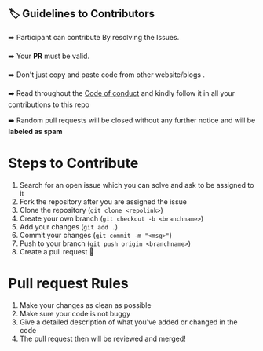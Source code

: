 ##  :label:  Guidelines to Contributors
➡️ Participant can contribute By resolving the Issues.

➡️ Your <b>PR</b> must be valid.

➡️ Don't just copy and paste code from other website/blogs .

➡️ Read throughout the [Code of conduct](https://github.com/akebu6/Kotlin-Code/blob/main/CODE_OF_CONDUCT.md) and kindly follow it in all your contributions to this repo

➡️ Random pull requests will be closed without any further notice and will be **labeled as spam**

# Steps to Contribute

1. Search for an open issue which you can solve and ask to be assigned to it
2. Fork the repository after you are assigned the issue
3. Clone the repository (`git clone <repolink>`)
4. Create your own branch (`git checkout -b <branchname>`)
5. Add your changes (`git add .`)
6. Commit your changes (`git commit -m "<msg>"`)
7. Push to your branch (`git push origin <branchname>`)
8. Create a pull request :tada:

# Pull request Rules

1. Make your changes as clean as possible
2. Make sure your code is not buggy
3. Give a detailed description of what you've added or changed in the code
4. The pull request then will be reviewed and merged!
